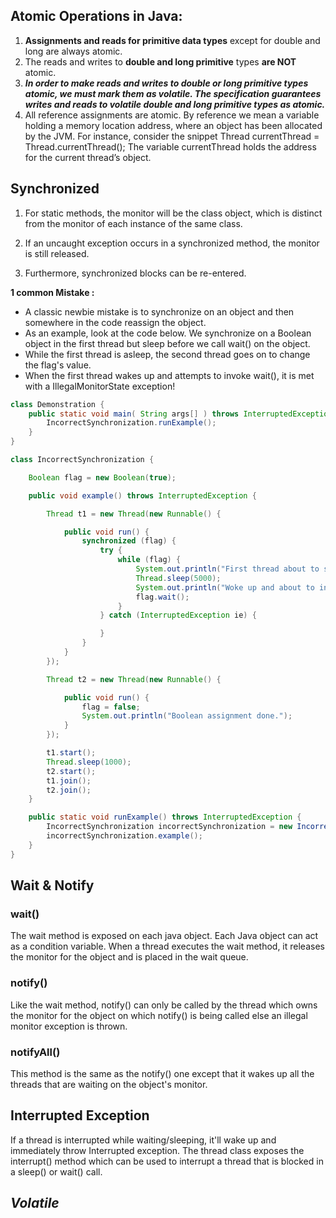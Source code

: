 
## Atomic Operations in Java:

1. **Assignments and reads for primitive data types** except for double and long are always atomic.
2. The reads and writes to **double and long primitive** types **are NOT** atomic.
3. ***In order to make reads and writes to double or long primitive types atomic, we must mark them as volatile. The specification guarantees writes and reads to volatile double and long primitive types as atomic.***
4. All reference assignments are atomic. By reference we mean a variable holding a memory location address, where an object has been allocated by the JVM. For instance, consider the snippet Thread currentThread = Thread.currentThread(); The variable currentThread holds the address for the current thread’s object.

## Synchronized

1. For static methods, the monitor will be the class object, which is distinct from the monitor of each instance of the same class.

2. If an uncaught exception occurs in a synchronized method, the monitor is still released.

3. Furthermore, synchronized blocks can be re-entered.


**1 common Mistake :**

* A classic newbie mistake is to synchronize on an object and then somewhere in the code reassign the object. 
* As an example, look at the code below. We synchronize on a Boolean object in the first thread but sleep before we call wait() on the object. 
* While the first thread is asleep, the second thread goes on to change the flag's value. 
* When the first thread wakes up and attempts to invoke wait(), it is met with a IllegalMonitorState exception! 

```java
class Demonstration {
    public static void main( String args[] ) throws InterruptedException {
        IncorrectSynchronization.runExample();
    }
}

class IncorrectSynchronization {

    Boolean flag = new Boolean(true);

    public void example() throws InterruptedException {

        Thread t1 = new Thread(new Runnable() {

            public void run() {
                synchronized (flag) {
                    try {
                        while (flag) {
                            System.out.println("First thread about to sleep");
                            Thread.sleep(5000);
                            System.out.println("Woke up and about to invoke wait()");
                            flag.wait();
                        }
                    } catch (InterruptedException ie) {

                    }
                }
            }
        });

        Thread t2 = new Thread(new Runnable() {

            public void run() {
                flag = false;
                System.out.println("Boolean assignment done.");
            }
        });

        t1.start();
        Thread.sleep(1000);
        t2.start();
        t1.join();
        t2.join();
    }

    public static void runExample() throws InterruptedException {
        IncorrectSynchronization incorrectSynchronization = new IncorrectSynchronization();
        incorrectSynchronization.example();
    }
}
```

## Wait & Notify

### wait()

The wait method is exposed on each java object. Each Java object can act as a condition variable. When a thread executes the wait method, it releases the monitor for the object and is placed in the wait queue. 

### notify()

Like the wait method, notify() can only be called by the thread which owns the monitor for the object on which notify() is being called else an illegal monitor exception is thrown. 

### notifyAll()

This method is the same as the notify() one except that it wakes up all the threads that are waiting on the object's monitor.


## Interrupted Exception

If a thread is interrupted while waiting/sleeping, it'll wake up and immediately throw Interrupted exception.
The thread class exposes the interrupt() method 
which can be used to interrupt a thread that is blocked in a sleep() or wait() call.


## ***Volatile***

